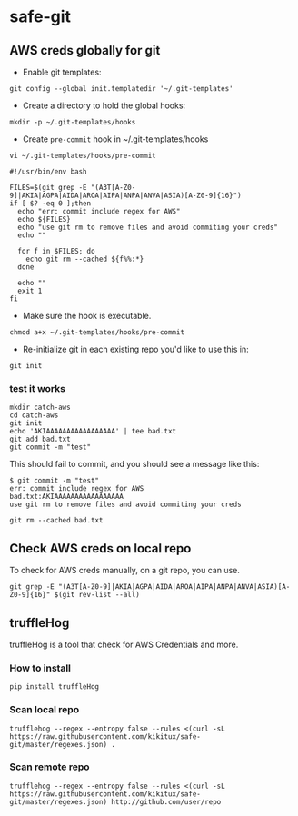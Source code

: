# safe-git

## AWS creds globally for git

- Enable git templates:
```
git config --global init.templatedir '~/.git-templates'
```

- Create a directory to hold the global hooks:
```
mkdir -p ~/.git-templates/hooks
```

- Create `pre-commit` hook in ~/.git-templates/hooks

`vi ~/.git-templates/hooks/pre-commit`

```
#!/usr/bin/env bash

FILES=$(git grep -E "(A3T[A-Z0-9]|AKIA|AGPA|AIDA|AROA|AIPA|ANPA|ANVA|ASIA)[A-Z0-9]{16}")
if [ $? -eq 0 ];then
  echo "err: commit include regex for AWS"
  echo ${FILES}
  echo "use git rm to remove files and avoid commiting your creds"
  echo ""

  for f in $FILES; do
    echo git rm --cached ${f%%:*}
  done

  echo ""
  exit 1
fi
```


- Make sure the hook is executable.
```
chmod a+x ~/.git-templates/hooks/pre-commit
```

- Re-initialize git in each existing repo you'd like to use this in:
```
git init
```

### test it works

```
mkdir catch-aws
cd catch-aws
git init
echo 'AKIAAAAAAAAAAAAAAAAA' | tee bad.txt
git add bad.txt
git commit -m "test"
```

This should fail to commit, and you should see a message like this:

```
$ git commit -m "test"
err: commit include regex for AWS
bad.txt:AKIAAAAAAAAAAAAAAAAA
use git rm to remove files and avoid commiting your creds

git rm --cached bad.txt
```

## Check AWS creds on local repo

To check for AWS creds manually, on a git repo, you can use.

```
git grep -E "(A3T[A-Z0-9]|AKIA|AGPA|AIDA|AROA|AIPA|ANPA|ANVA|ASIA)[A-Z0-9]{16}" $(git rev-list --all)
```

## truffleHog

truffleHog is a tool that check for AWS Credentials and more.


### How to install

```
pip install truffleHog
```

### Scan local repo

```
trufflehog --regex --entropy false --rules <(curl -sL https://raw.githubusercontent.com/kikitux/safe-git/master/regexes.json) .
```

### Scan remote repo

```
trufflehog --regex --entropy false --rules <(curl -sL https://raw.githubusercontent.com/kikitux/safe-git/master/regexes.json) http://github.com/user/repo
```
